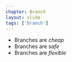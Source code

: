 ```yaml
---
chapter: Branch
layout: slide
tags: ['branch']
---
```


* Branches are _cheap_
* Branches are _safe_
* Branches are _flexible_